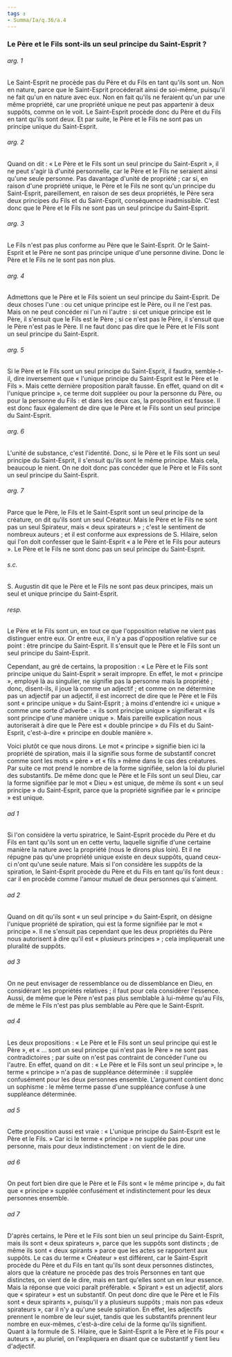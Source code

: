 ```yaml
---
tags : 
- Summa/Ia/q.36/a.4
---
```


### Le Père et le Fils sont-ils un seul principe du Saint-Esprit ?

###### arg. 1
Le Saint-Esprit ne procède pas du Père et du Fils en tant qu'ils sont un. Non en nature, parce que le Saint-Esprit procéderait ainsi de soi-même, puisqu'il ne fait qu'un en nature avec eux. Non en fait qu'ils ne feraient qu'un par une même propriété, car une propriété unique ne peut pas appartenir à deux suppôts, comme on le voit. Le Saint-Esprit procède donc du Père et du Fils en tant qu'ils sont deux. Et par suite, le Père et le Fils ne sont pas un principe unique du Saint-Esprit. 

###### arg. 2
Quand on dit : « Le Père et le Fils sont un seul principe du Saint-Esprit », il ne peut s'agir là d'unité personnelle, car le Père et le Fils ne seraient ainsi qu'une seule personne. Pas davantage d'unité de propriété ; car si, en raison d'une propriété unique, le Père et le Fils ne sont qu'un principe du Saint-Esprit, pareillement, en raison de ses deux propriétés, le Père sera deux principes du Fils et du Saint-Esprit, conséquence inadmissible. C'est donc que le Père et le Fils ne sont pas un seul principe du Saint-Esprit. 

###### arg. 3
Le Fils n'est pas plus conforme au Père que le Saint-Esprit. Or le Saint-Esprit et le Père ne sont pas principe unique d'une personne divine. Donc le Père et le Fils ne le sont pas non plus. 

###### arg. 4
Admettons que le Père et le Fils soient un seul principe du Saint-Esprit. De deux choses l'une : ou cet unique principe est le Père, ou il ne l'est pas. Mais on ne peut concéder ni l'un ni l'autre : si cet unique principe est le Père, il s'ensuit que le Fils est le Père ; si ce n'est pas le Père, il s'ensuit que le Père n'est pas le Père. Il ne faut donc pas dire que le Père et le Fils sont un seul principe du Saint-Esprit. 

###### arg. 5
Si le Père et le Fils sont un seul principe du Saint-Esprit, il faudra, semble-t-il, dire inversement que « l'unique principe du Saint-Esprit est le Père et le Fils ». Mais cette dernière proposition paraît fausse. En effet, quand on dit « l'unique principe », ce terme doit suppléer ou pour la personne du Père, ou pour la personne du Fils : et dans les deux cas, la proposition est fausse. Il est donc faux également de dire que le Père et le Fils sont un seul principe du Saint-Esprit. 

###### arg. 6
L'unité de substance, c'est l'identité. Donc, si le Père et le Fils sont un seul principe du Saint-Esprit, il s'ensuit qu'ils sont le même principe. Mais cela, beaucoup le nient. On ne doit donc pas concéder que le Père et le Fils sont un seul principe du Saint-Esprit. 

###### arg. 7
Parce que le Père, le Fils et le Saint-Esprit sont un seul principe de la créature, on dit qu'ils sont un seul Créateur. Mais le Père et le Fils ne sont pas un seul Spirateur, mais « deux spirateurs » ; c'est le sentiment de nombreux auteurs ; et il est conforme aux expressions de S. Hilaire, selon qui l'on doit confesser que le Saint-Esprit « a le Père et le Fils pour auteurs ». Le Père et le Fils ne sont donc pas un seul principe du Saint-Esprit. 

###### s.c.
S. Augustin dit que le Père et le Fils ne sont pas deux principes, mais un seul et unique principe du Saint-Esprit. 

###### resp.
Le Père et le Fils sont un, en tout ce que l'opposition relative ne vient pas distinguer entre eux. Or entre eux, il n'y a pas d'opposition relative sur ce point : être principe du Saint-Esprit. Il s'ensuit que le Père et le Fils sont un seul principe du Saint-Esprit. 

Cependant, au gré de certains, la proposition : « Le Père et le Fils sont principe unique du Saint-Esprit » serait impropre. En effet, le mot « principe », employé là au singulier, ne signifie pas la personne mais la propriété ; donc, disent-ils, il joue là comme un adjectif ; et comme on ne détermine pas un adjectif par un adjectif, il est incorrect de dire que le Père et le Fils sont « principe unique » du Saint-Esprit ; à moins d'entendre ici « unique » comme une sorte d'adverbe : « ils sont principe unique » signifierait « ils sont principe d'une manière unique ». Mais pareille explication nous autoriserait à dire que le Père est « double principe » du Fils et du Saint-Esprit, c'est-à-dire « principe en double manière ». 

Voici plutôt ce que nous dirons. Le mot « principe » signifie bien ici la propriété de spiration, mais il la signifie sous forme de substantif concret comme sont les mots « père » et « fils » même dans le cas des créatures. Par suite ce mot prend le nombre de la forme signifiée, selon la loi du pluriel des substantifs. De même donc que le Père et le Fils sont un seul Dieu, car la forme signifiée par le mot « Dieu » est unique, de même ils sont « un seul principe » du Saint-Esprit, parce que la propriété signifiée par le « principe » est unique. 

###### ad 1
Si l'on considère la vertu spiratrice, le Saint-Esprit procède du Père et du Fils en tant qu'ils sont un en cette vertu, laquelle signifie d'une certaine manière la nature avec la propriété (nous le dirons plus loin). Et il ne répugne pas qu'une propriété unique existe en deux suppôts, quand ceux-ci n'ont qu'une seule nature. Mais si l'on considère les suppôts de la spiration, le Saint-Esprit procède du Père et du Fils en tant qu'ils font deux : car il en procède comme l'amour mutuel de deux personnes qui s'aiment. 

###### ad 2
Quand on dit qu'ils sont « un seul principe » du Saint-Esprit, on désigne l'unique propriété de spiration, qui est la forme signifiée par le mot « principe ». Il ne s'ensuit pas cependant que les deux propriétés du Père nous autorisent à dire qu'il est « plusieurs principes » ; cela impliquerait une pluralité de suppôts. 

###### ad 3
On ne peut envisager de ressemblance ou de dissemblance en Dieu, en considérant les propriétés relatives ; il faut pour cela considérer l'essence. Aussi, de même que le Père n'est pas plus semblable à lui-même qu'au Fils, de même le Fils n'est pas plus semblable au Père que le Saint-Esprit. 

###### ad 4
Les deux propositions : « Le Père et le Fils sont un seul principe qui est le Père », et « ... sont un seul principe qui n'est pas le Père » ne sont pas contradictoires ; par suite on n'est pas contraint de concéder l'une ou l'autre. En effet, quand on dit : « Le Père et le Fils sont un seul principe », le terme « principe » n'a pas de suppléance déterminée : il supplée confusément pour les deux personnes ensemble. L'argument contient donc un sophisme : le même terme passe d'une suppléance confuse à une suppléance déterminée. 

###### ad 5
Cette proposition aussi est vraie : « L'unique principe du Saint-Esprit est le Père et le Fils. » Car ici le terme « principe » ne supplée pas pour une personne, mais pour deux indistinctement : on vient de le dire. 

###### ad 6
On peut fort bien dire que le Père et le Fils sont « le même principe », du fait que « principe » supplée confusément et indistinctement pour les deux personnes ensemble. 

###### ad 7
D'après certains, le Père et le Fils sont bien un seul principe du Saint-Esprit, mais ils sont « deux spirateurs », parce que les suppôts sont distincts ; de même ils sont « deux spirants » parce que les actes se rapportent aux suppôts. Le cas du terme « Créateur » est différent, car le Saint-Esprit procède du Père et du Fils en tant qu'ils sont deux personnes distinctes, alors que la créature ne procède pas des trois Personnes en tant que distinctes, on vient de le dire, mais en tant qu'elles sont un en leur essence. Mais la réponse que voici paraît préférable. « Spirant » est un adjectif, alors que « spirateur » est un substantif. On peut donc dire que le Père et le Fils sont « deux spirants », puisqu'il y a plusieurs suppôts ; mais non pas «deux spirateurs », car il n'y a qu'une seule spiration. En effet, les adjectifs prennent le nombre de leur sujet, tandis que les substantifs prennent leur nombre en eux-mêmes, c'est-à-dire celui de la forme qu'ils signifient. Quant à la formule de S. Hilaire, que le Saint-Esprit a le Père et le Fils pour « auteurs », au pluriel, on l'expliquera en disant que ce substantif y tient lieu d'adjectif. 





